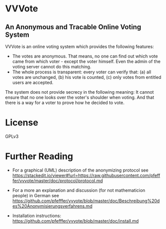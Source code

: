 VVVote
======

An Anonymous and Tracable Online Voting System
-----------------------------------------------

VVVote is an online voting system which provides the following features:

- The votes are anonymous. That means, no one can find out which vote came from which voter - except the voter himself. Even the admin of the voting server cannot do this matching.
- The whole process is transparent: every voter can verify that: (a) all votes are unchanged, (b) his vote is counted, (c) only votes from entitled users are accepted.

The system does not provide secrecy in the following meaning: It cannot ensure that no one looks over the voter's shoulder when voting. And that there is a way for a voter to prove how he decided to vote.

License
=======

GPLv3

Further Reading
===============

* For a graphical (UML) description of the anonymizing protocol see https://stackedit.io/viewer#!url=https://raw.githubusercontent.com/pfefffer/vvvote/master/doc/protocol/protocol.md

* For a more an explanation and discussion (for not mathematicion people) in German see https://github.com/pfefffer/vvvote/blob/master/doc/Beschreibung%20des%20Anonymisierungsverfahrens.md 

* Installation instructions: https://github.com/pfefffer/vvvote/blob/master/doc/install.md